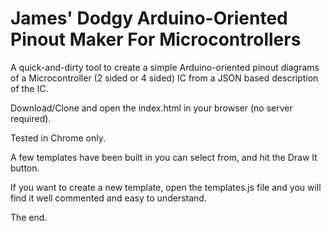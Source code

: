 # James' Dodgy Arduino-Oriented Pinout Maker For Microcontrollers

A quick-and-dirty tool to create a simple Arduino-oriented pinout diagrams of a Microcontroller (2 sided or 4 sided) IC from a JSON based description of the IC.

Download/Clone and open the index.html in your browser (no server required).

Tested in Chrome only.

A few templates have been built in you can select from, and hit the Draw It button.

If you want to create a new template, open the templates.js file and you will find it well commented and easy to understand.

The end.